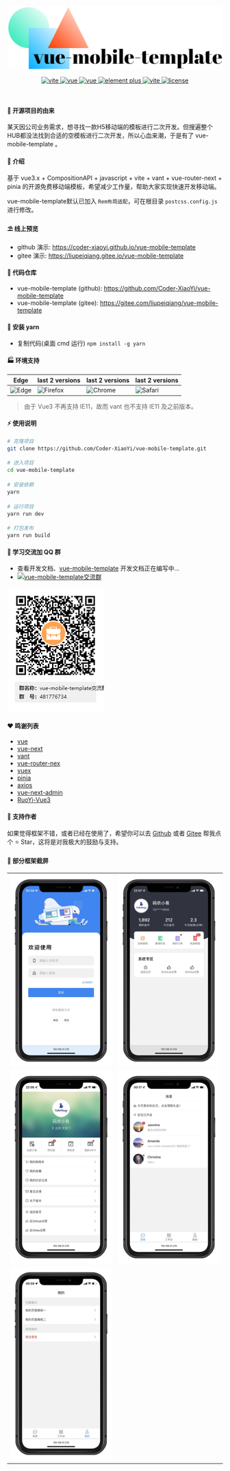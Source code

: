 <div align="center">
	<img src="./public/other/logo.png">
	<p align="center">
        <a href="https://vitejs.dev/" target="_blank">
            <img src="https://img.shields.io/badge/vite-%3E2.0.0-yellow" alt="vite">
		</a>
	    <a href="https://v3.vuejs.org/" target="_blank">
	        <img src="https://img.shields.io/badge/vue.js-3.x-green" alt="vue">
	    </a>
	    <a href="https://router.vuejs.org/" target="_blank">
	        <img src="https://img.shields.io/badge/vue--router-4.x-green" alt="vue">
	    </a>
	    <a href="https://vant-contrib.gitee.io/vant/" target="_blank">
	        <img src="https://img.shields.io/badge/vant-%3E3.0.0-blue" alt="element plus">
	    </a>
		<a href="https://pinia.vuejs.org/" target="_blank">
		    <img src="https://img.shields.io/badge/pinia-%3E2.0.13-yellow" alt="vite">
		</a>
		<a href="https://github.com/Coder-XiaoYi/vue-mobile-template/blob/main/LICENSE" target="_blank">
		    <img src="https://img.shields.io/badge/license-MIT-success" alt="license">
		</a>
	</p>
	<p>&nbsp;</p>
</div>

#### 📅 开源项目的由来

某天因公司业务需求，想寻找一款H5移动端的模板进行二次开发。但搜遍整个HUB都没法找到合适的空模板进行二次开发，所以心血来潮，于是有了 vue-mobile-template 。

#### 🌈 介绍

基于 vue3.x + CompositionAPI + javascript + vite + vant + vue-router-next + pinia 的开源免费移动端模板，希望减少工作量，帮助大家实现快速开发移动端。

vue-mobile-template默认已加入 `Rem布局适配`，可在根目录 `postcss.config.js` 进行修改。

#### ⛱️ 线上预览

- github 演示: <a href="https://coder-xiaoyi.github.io/vue-mobile-template" target="_blank">https://coder-xiaoyi.github.io/vue-mobile-template</a>
- gitee 演示: <a href="https://liupeiqiang.gitee.io/vue-mobile-template" target="_blank">https://liupeiqiang.gitee.io/vue-mobile-template</a>

#### 💒 代码仓库

- vue-mobile-template (github):  <a href="https://github.com/Coder-XiaoYi/vue-mobile-template" target="_blank">https://github.com/Coder-XiaoYi/vue-mobile-template</a>
- vue-mobile-template (gitee):  <a href="https://gitee.com/liupeiqiang/vue-mobile-template" target="_blank">https://gitee.com/liupeiqiang/vue-mobile-template</a>

#### 🚧 安装 yarn

- 复制代码(桌面 cmd 运行) `npm install -g yarn`

#### 🏭 环境支持

| Edge                                                                     | last 2 versions                                                                   | last 2 versions                                                                | last 2 versions                                                                |
| ------------------------------------------------------------------------ | --------------------------------------------------------------------------------- | ------------------------------------------------------------------------------ | ------------------------------------------------------------------------------ |
| ![Edge](https://cdn.jsdelivr.net/npm/@browser-logos/edge/edge_32x32.png) | ![Firefox](https://cdn.jsdelivr.net/npm/@browser-logos/firefox/firefox_32x32.png) | ![Chrome](https://cdn.jsdelivr.net/npm/@browser-logos/chrome/chrome_32x32.png) | ![Safari](https://cdn.jsdelivr.net/npm/@browser-logos/safari/safari_32x32.png) |

> 由于 Vue3 不再支持 IE11，故而 vant 也不支持 IE11 及之前版本。

#### ⚡ 使用说明

```bash
# 克隆项目
git clone https://github.com/Coder-XiaoYi/vue-mobile-template.git

# 进入项目
cd vue-mobile-template

# 安装依赖
yarn

# 运行项目
yarn run dev

# 打包发布
yarn run build
```

#### 💯 学习交流加 QQ 群

- 查看开发文档、<a href="" target="_blank">vue-mobile-template</a> 开发文档正在编写中...
- <a target="_blank" href="https://qm.qq.com/cgi-bin/qm/qr?k=eebbYNv7y-uKMpklAvgGlZpF0xI8zYhp&jump_from=webapi"><img border="0" src="https://img.shields.io/badge/Q群-481776734-blue" alt="vue-mobile-template交流群" title="vue-mobile-template交流群"></a>
  
<img src="./public/other/vue-mobile-template交流群群二维码.png" alt="vite">


#### ❤️ 鸣谢列表

- <a href="https://github.com/vuejs/vue" target="_blank">vue</a>
- <a href="https://github.com/vuejs/vue-next" target="_blank">vue-next</a>
- <a href="https://github.com/youzan/vant" target="_blank">vant</a>
- <a href="https://github.com/vuejs/vue-router-next" target="_blank">vue-router-nex</a>
- <a href="https://github.com/vuejs/vuex" target="_blank">vuex</a>
- <a href="https://github.com/vuejs/pinia" target="_blank">pinia</a>
- <a href="https://github.com/axios/axios" target="_blank">axios</a>
- <a href="https://github.com/lyt-Top/vue-next-admin" target="_blank">vue-next-admin</a>
- <a href="https://github.com/yangzongzhuan/RuoYi-Vue3" target="_blank">RuoYi-Vue3</a>

#### 💌 支持作者

如果觉得框架不错，或者已经在使用了，希望你可以去 <a target="_blank" href="https://github.com/Coder-XiaoYi/vue-mobile-template">Github</a> 或者
<a target="_blank" href="https://gitee.com/liupeiqiang/vue-mobile-template">Gitee</a> 帮我点个 ⭐ Star，这将是对我极大的鼓励与支持。

#### 🙈 部分框架截屏

<table>
    <tr>
        <td><img src="./public/other/show1.jpg"></td>
        <td><img src="./public/other/show2.jpg"></td>
    </tr>
	<tr>
		<td><img src="./public/other/show4.jpg"></td>
        <td><img src="./public/other/show5.jpg"></td>
    </tr>
	<tr>
		<td><img src="./public/other/show3.jpg"></td>
    </tr>
</table>

